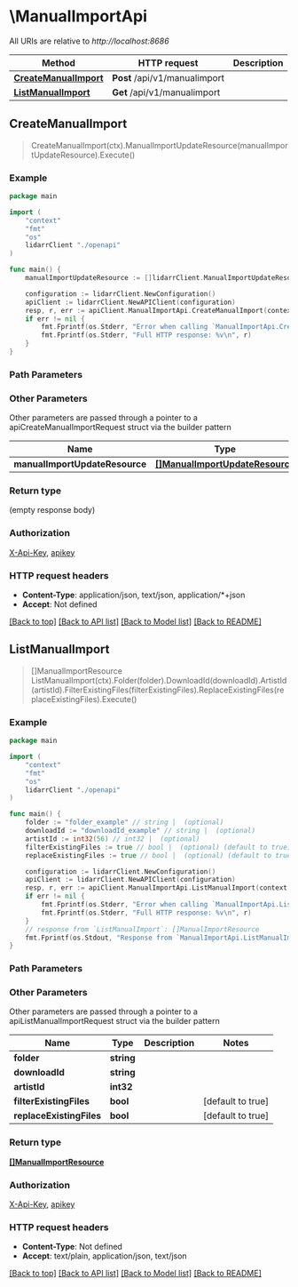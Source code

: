 # \ManualImportApi

All URIs are relative to *http://localhost:8686*

Method | HTTP request | Description
------------- | ------------- | -------------
[**CreateManualImport**](ManualImportApi.md#CreateManualImport) | **Post** /api/v1/manualimport | 
[**ListManualImport**](ManualImportApi.md#ListManualImport) | **Get** /api/v1/manualimport | 



## CreateManualImport

> CreateManualImport(ctx).ManualImportUpdateResource(manualImportUpdateResource).Execute()



### Example

```go
package main

import (
    "context"
    "fmt"
    "os"
    lidarrClient "./openapi"
)

func main() {
    manualImportUpdateResource := []lidarrClient.ManualImportUpdateResource{*lidarrClient.NewManualImportUpdateResource()} // []ManualImportUpdateResource |  (optional)

    configuration := lidarrClient.NewConfiguration()
    apiClient := lidarrClient.NewAPIClient(configuration)
    resp, r, err := apiClient.ManualImportApi.CreateManualImport(context.Background()).ManualImportUpdateResource(manualImportUpdateResource).Execute()
    if err != nil {
        fmt.Fprintf(os.Stderr, "Error when calling `ManualImportApi.CreateManualImport``: %v\n", err)
        fmt.Fprintf(os.Stderr, "Full HTTP response: %v\n", r)
    }
}
```

### Path Parameters



### Other Parameters

Other parameters are passed through a pointer to a apiCreateManualImportRequest struct via the builder pattern


Name | Type | Description  | Notes
------------- | ------------- | ------------- | -------------
 **manualImportUpdateResource** | [**[]ManualImportUpdateResource**](ManualImportUpdateResource.md) |  | 

### Return type

 (empty response body)

### Authorization

[X-Api-Key](../README.md#X-Api-Key), [apikey](../README.md#apikey)

### HTTP request headers

- **Content-Type**: application/json, text/json, application/*+json
- **Accept**: Not defined

[[Back to top]](#) [[Back to API list]](../README.md#documentation-for-api-endpoints)
[[Back to Model list]](../README.md#documentation-for-models)
[[Back to README]](../README.md)


## ListManualImport

> []ManualImportResource ListManualImport(ctx).Folder(folder).DownloadId(downloadId).ArtistId(artistId).FilterExistingFiles(filterExistingFiles).ReplaceExistingFiles(replaceExistingFiles).Execute()



### Example

```go
package main

import (
    "context"
    "fmt"
    "os"
    lidarrClient "./openapi"
)

func main() {
    folder := "folder_example" // string |  (optional)
    downloadId := "downloadId_example" // string |  (optional)
    artistId := int32(56) // int32 |  (optional)
    filterExistingFiles := true // bool |  (optional) (default to true)
    replaceExistingFiles := true // bool |  (optional) (default to true)

    configuration := lidarrClient.NewConfiguration()
    apiClient := lidarrClient.NewAPIClient(configuration)
    resp, r, err := apiClient.ManualImportApi.ListManualImport(context.Background()).Folder(folder).DownloadId(downloadId).ArtistId(artistId).FilterExistingFiles(filterExistingFiles).ReplaceExistingFiles(replaceExistingFiles).Execute()
    if err != nil {
        fmt.Fprintf(os.Stderr, "Error when calling `ManualImportApi.ListManualImport``: %v\n", err)
        fmt.Fprintf(os.Stderr, "Full HTTP response: %v\n", r)
    }
    // response from `ListManualImport`: []ManualImportResource
    fmt.Fprintf(os.Stdout, "Response from `ManualImportApi.ListManualImport`: %v\n", resp)
}
```

### Path Parameters



### Other Parameters

Other parameters are passed through a pointer to a apiListManualImportRequest struct via the builder pattern


Name | Type | Description  | Notes
------------- | ------------- | ------------- | -------------
 **folder** | **string** |  | 
 **downloadId** | **string** |  | 
 **artistId** | **int32** |  | 
 **filterExistingFiles** | **bool** |  | [default to true]
 **replaceExistingFiles** | **bool** |  | [default to true]

### Return type

[**[]ManualImportResource**](ManualImportResource.md)

### Authorization

[X-Api-Key](../README.md#X-Api-Key), [apikey](../README.md#apikey)

### HTTP request headers

- **Content-Type**: Not defined
- **Accept**: text/plain, application/json, text/json

[[Back to top]](#) [[Back to API list]](../README.md#documentation-for-api-endpoints)
[[Back to Model list]](../README.md#documentation-for-models)
[[Back to README]](../README.md)

